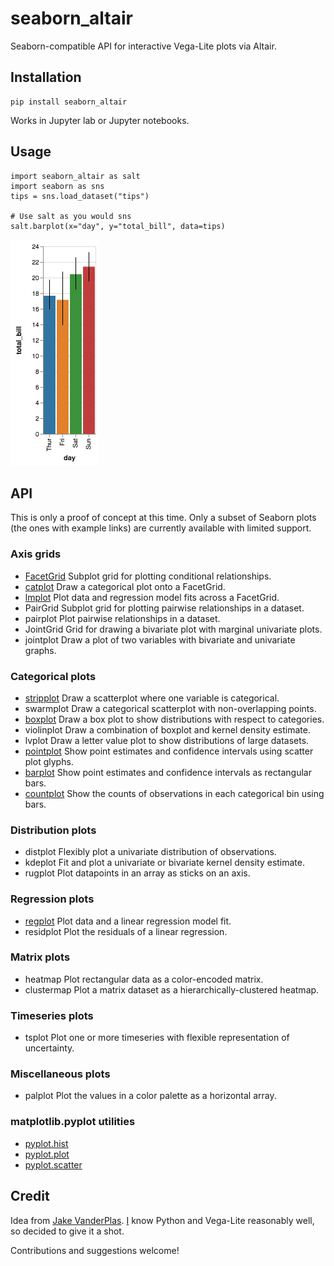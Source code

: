# seaborn_altair

Seaborn-compatible API for interactive Vega-Lite plots via Altair.

## Installation

    pip install seaborn_altair

Works in Jupyter lab or Jupyter notebooks.

## Usage

    import seaborn_altair as salt
    import seaborn as sns
    tips = sns.load_dataset("tips")

    # Use salt as you would sns
    salt.barplot(x="day", y="total_bill", data=tips)

![barplot](https://github.com/kitware/seaborn_altair/raw/master/img/visualization.png)

## API

This is only a proof of concept at this time. Only a subset of Seaborn plots (the ones with example links) are currently available with limited support.

### Axis grids
* [FacetGrid](http://kitware.github.io/seaborn_altair/facetgrid.html) Subplot grid for plotting conditional relationships.
* [catplot](http://kitware.github.io/seaborn_altair/catplot.html) Draw a categorical plot onto a FacetGrid.
* [lmplot](http://kitware.github.io/seaborn_altair/lmplot.html) Plot data and regression model fits across a FacetGrid.
* PairGrid Subplot grid for plotting pairwise relationships in a dataset.
* pairplot Plot pairwise relationships in a dataset.
* JointGrid Grid for drawing a bivariate plot with marginal univariate plots.
* jointplot Draw a plot of two variables with bivariate and univariate graphs.

### Categorical plots
* [stripplot](http://kitware.github.io/seaborn_altair/stripplot.html) Draw a scatterplot where one variable is categorical.
* swarmplot Draw a categorical scatterplot with non-overlapping points.
* [boxplot](http://kitware.github.io/seaborn_altair/boxplot.html) Draw a box plot to show distributions with respect to categories.
* violinplot Draw a combination of boxplot and kernel density estimate.
* lvplot Draw a letter value plot to show distributions of large datasets.
* [pointplot](http://kitware.github.io/seaborn_altair/pointplot.html) Show point estimates and confidence intervals using scatter plot glyphs.
* [barplot](http://kitware.github.io/seaborn_altair/barplot.html) Show point estimates and confidence intervals as rectangular bars.
* [countplot](http://kitware.github.io/seaborn_altair/countplot.html) Show the counts of observations in each categorical bin using bars.

### Distribution plots
* distplot Flexibly plot a univariate distribution of observations.
* kdeplot Fit and plot a univariate or bivariate kernel density estimate.
* rugplot Plot datapoints in an array as sticks on an axis.

### Regression plots
* [regplot](http://kitware.github.io/seaborn_altair/regplot.html) Plot data and a linear regression model fit.
* residplot Plot the residuals of a linear regression.

### Matrix plots
* heatmap Plot rectangular data as a color-encoded matrix.
* clustermap Plot a matrix dataset as a hierarchically-clustered heatmap.

### Timeseries plots
* tsplot Plot one or more timeseries with flexible representation of uncertainty.

### Miscellaneous plots
* palplot Plot the values in a color palette as a horizontal array.

### matplotlib.pyplot utilities
* [pyplot.hist](http://kitware.github.io/seaborn_altair/pyplot-hist.html)
* [pyplot.plot](http://kitware.github.io/seaborn_altair/pyplot-plot.html)
* [pyplot.scatter](http://kitware.github.io/seaborn_altair/pyplot-scatter.html)

## Credit

Idea from [Jake VanderPlas](https://twitter.com/jakevdp/status/996041414596214784). [I](https://twitter.com/jeffbaumes) know Python and Vega-Lite reasonably well, so decided to give it a shot.

Contributions and suggestions welcome!
